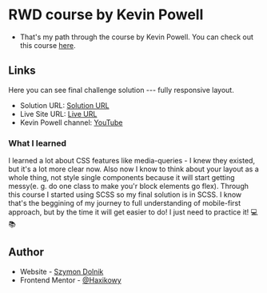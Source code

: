 # RWD course by Kevin Powell

- That's my path through the course by Kevin Powell. You can check out this course [here](https://courses.kevinpowell.co/courses/conquering-responsive-layouts/).

## Links

Here you can see final challenge solution --- fully responsive layout.

- Solution URL: [Solution URL](https://github.com/Haxikowy/21daysChallenge-RWD-byKP)
- Live Site URL: [Live URL](https://haxikowy.github.io/21daysChallenge-RWD-byKP/public/index.html)
- Kevin Powell channel: [YouTube](https://www.youtube.com/channel/UCJZv4d5rbIKd4QHMPkcABCw)

### What I learned

I learned a lot about CSS features like media-queries - I knew they existed, but it's a lot more clear now. Also now I know to think about your layout as a whole thing, not style single components because it will start getting messy(e. g. do one class to make you'r block elements go flex). Through this course I started using SCSS so my final solution is in SCSS. I know that's the beggining of my journey to full understanding of mobile-first approach, but by the time it will get easier to do! I just need to practice it! 💻📚

## Author

- Website - [Szymon Dolnik](https://github.com/Haxikowy/)
- Frontend Mentor - [@Haxikowy](https://www.frontendmentor.io/profile/Haxikowy)
